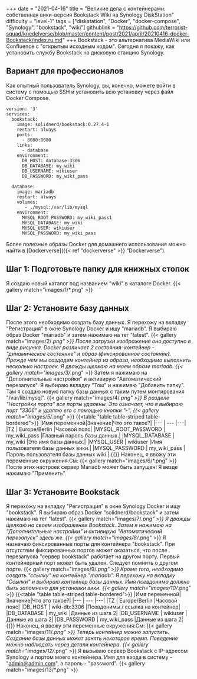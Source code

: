 +++
date = "2021-04-16"
title = "Великие дела с контейнерами: собственная вики-версия Bookstack Wiki на Synology DiskStation"
difficulty = "level-1"
tags = ["diskstation", "Docker", "docker-compose", "Synology", "bookstack", "wiki"]
githublink = "https://github.com/terrorist-squad/knedelverse/blob/master/content/post/2021/april/20210416-docker-Bookstack/index.ru.md"
+++
Bookstack - это альтернатива MediaWiki или Confluence с "открытым исходным кодом". Сегодня я покажу, как установить службу Bookstack на дисковую станцию Synology.
## Вариант для профессионалов
Как опытный пользователь Synology, вы, конечно, можете войти в систему с помощью SSH и установить всю установку через файл Docker Compose.
```
version: '3'
services:
  bookstack:
    image: solidnerd/bookstack:0.27.4-1
    restart: always
    ports:
      - 8080:8080
    links:
      - database
    environment:
      DB_HOST: database:3306
      DB_DATABASE: my_wiki
      DB_USERNAME: wikiuser
      DB_PASSWORD: my_wiki_pass
      
  database:
    image: mariadb
    restart: always
    volumes:
       - ./mysql:/var/lib/mysql
    environment:
      MYSQL_ROOT_PASSWORD: my_wiki_pass1
      MYSQL_DATABASE: my_wiki
      MYSQL_USER: wikiuser
      MYSQL_PASSWORD: my_wiki_pass

```
Более полезные образы Docker для домашнего использования можно найти в [Dockerverse]({{< ref "dockerverse" >}} "Dockerverse").
## Шаг 1: Подготовьте папку для книжных стопок
Я создаю новый каталог под названием "wiki" в каталоге Docker.
{{< gallery match="images/1/*.png" >}}

## Шаг 2: Установите базу данных
После этого необходимо создать базу данных. Я перехожу на вкладку "Регистрация" в окне Synology Docker и ищу "mariadb". Я выбираю образ Docker "mariadb" и затем нажимаю на тег "latest".
{{< gallery match="images/2/*.png" >}}
После загрузки изображения оно доступно в виде рисунка. Docker различает 2 состояния: контейнер - "динамическое состояние" и образ (фиксированное состояние). Прежде чем мы создадим контейнер из образа, необходимо выполнить несколько настроек. Я дважды щелкаю на моем образе mariadb.
{{< gallery match="images/3/*.png" >}}
Затем я нажимаю на "Дополнительные настройки" и активирую "Автоматический перезапуск". Я выбираю вкладку "Том" и нажимаю "Добавить папку". Там я создаю новую папку базы данных с таким путем монтирования "/var/lib/mysql".
{{< gallery match="images/4/*.png" >}}
В разделе "Настройки порта" все порты удалены. Это означает, что я выбираю порт "3306" и удаляю его с помощью кнопки "-".
{{< gallery match="images/5/*.png" >}}
{{<table "table table-striped table-bordered">}}
|Имя переменной|Значение|Что это такое?|
|--- | --- |---|
|TZ	| Europe/Berlin |Часовой пояс|
|MYSQL_ROOT_PASSWORD	|  my_wiki_pass |Главный пароль базы данных.|
|MYSQL_DATABASE | 	my_wiki	|Это имя базы данных.|
|MYSQL_USER	|  wikiuser	|Имя пользователя базы данных вики.|
|MYSQL_PASSWORD	|  my_wiki_pass	|Пароль пользователя базы данных wiki.|
{{</table>}}
Наконец, я ввожу эти переменные окружения:См:
{{< gallery match="images/6/*.png" >}}
После этих настроек сервер Mariadb может быть запущен! Я везде нажимаю "Применить".
## Шаг 3: Установите Bookstack
Я перехожу на вкладку "Регистрация" в окне Synology Docker и ищу "bookstack". Я выбираю образ Docker "solidnerd/bookstack" и затем нажимаю на тег "latest".
{{< gallery match="images/7/*.png" >}}
Я дважды щелкаю на своем изображении Bookstack. Затем я нажимаю на "Дополнительные настройки" и активирую "Автоматический перезапуск" здесь же.
{{< gallery match="images/8/*.png" >}}
Я назначаю фиксированные порты для контейнера "bookstack". При отсутствии фиксированных портов может оказаться, что после перезапуска "сервер bookstack" работает на другом порту. Первый контейнерный порт может быть удален. Следует помнить о другом порте.
{{< gallery match="images/9/*.png" >}}
Кроме того, необходимо создать "ссылку" на контейнер "mariadb". Я перехожу на вкладку "Ссылки" и выбираю контейнер базы данных. Имя псевдонима должно быть запомнено для установки вики.
{{< gallery match="images/10/*.png" >}}
{{<table "table table-striped table-bordered">}}
|Имя переменной|Значение|Что это такое?|
|--- | --- |---|
|TZ	| Europe/Berlin |Часовой пояс|
|DB_HOST	| wiki-db:3306	|Псевдонимы / ссылка на контейнер|
|DB_DATABASE	| my_wiki |Данные из шага 2|
|DB_USERNAME	| wikiuser |Данные из шага 2|
|DB_PASSWORD	| my_wiki_pass	|Данные из шага 2|
{{</table>}}
Наконец, я ввожу эти переменные окружения:См:
{{< gallery match="images/11/*.png" >}}
Теперь контейнер можно запустить. Создание базы данных может занять некоторое время. Поведение можно наблюдать через детали контейнера.
{{< gallery match="images/12/*.png" >}}
Я вызываю сервер Bookstack с IP-адресом Synology и портом моего контейнера. Имя для входа в систему - "admin@admin.com", а пароль - "password".
{{< gallery match="images/13/*.png" >}}

